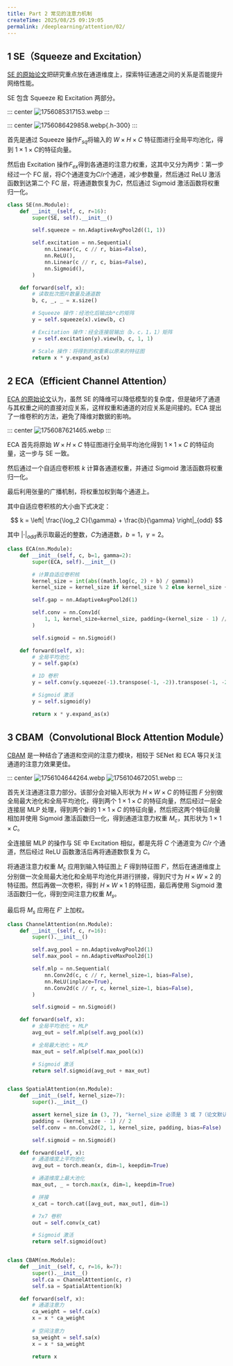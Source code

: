 ```yaml
---
title: Part 2 常见的注意力机制
createTime: 2025/08/25 09:19:05
permalink: /deeplearning/attention/02/
---
```


## 1 SE（Squeeze and Excitation）

[SE 的原始论文](https://arxiv.org/abs/1709.01507)把研究重点放在通道维度上，探索特征通道之间的关系是否能提升网络性能。

SE 包含 Squeeze 和 Excitation 两部分。

::: center
![1756085317153.webp](https://oss.yoake.cc/yoyopics/deeplearning/attention/2/1756085317153.webp) 
:::

::: center
![1756086429858.webp](https://oss.yoake.cc/yoyopics/deeplearning/attention/2/1756086429858.webp){.h-300}
:::

首先是通过 Squeeze 操作$F_{sq}$将输入的 $W \times H \times C$ 特征图进行全局平均池化，得到 $1 \times 1 \times C$的特征向量。

然后由 Excitation 操作$F_{ex}$得到各通道的注意力权重，这其中又分为两步：第一步经过一个 FC 层，将$C$个通道变为$C/r$个通道，减少参数量，然后通过 ReLU 激活函数到达第二个 FC 层，将通道数恢复为$C$，然后通过 Sigmoid 激活函数将权重归一化。

```python
class SE(nn.Module):
    def __init__(self, c, r=16):
        super(SE, self).__init__()

        self.squeeze = nn.AdaptiveAvgPool2d((1, 1))

        self.excitation = nn.Sequential(
            nn.Linear(c, c // r, bias=False),
            nn.ReLU(),
            nn.Linear(c // r, c, bias=False),
            nn.Sigmoid(),
        )

    def forward(self, x):
        # 读取批次图片数量及通道数
        b, c, _, _ = x.size()

        # Squeeze 操作：经池化后输出b*c的矩阵
        y = self.squeeze(x).view(b, c)

        # Excitation 操作：经全连接层输出（b，c，1，1）矩阵
        y = self.excitation(y).view(b, c, 1, 1)

        # Scale 操作：将得到的权重乘以原来的特征图
        return x * y.expand_as(x)
```

## 2 ECA（Efficient Channel Attention）

[ECA 的原始论文](https://arxiv.org/abs/1910.03151)认为，虽然 SE 的降维可以降低模型的复杂度，但是破坏了通道与其权重之间的直接对应关系，这样权重和通道的对应关系是间接的。ECA 提出了一维卷积的方法，避免了降维对数据的影响。

::: center
![1756087621465.webp](https://oss.yoake.cc/yoyopics/deeplearning/attention/2/1756087621465.webp) 
:::

ECA 首先将原始 $W \times H \times C$ 特征图进行全局平均池化得到 $1 \times 1 \times C$ 的特征向量，这一步与 SE 一致。

然后通过一个自适应卷积核 $k$ 计算各通道权重，并通过 Sigmoid 激活函数将权重归一化。

最后利用张量的广播机制，将权重加权到每个通道上。

其中自适应卷积核的大小由下式决定：

$$
k = \left| \frac{\log_2 C}{\gamma} + \frac{b}{\gamma} \right|_{odd}
$$

其中 $\left| \cdot \right|_{odd}$表示取最近的整数，$C$为通道数，$b=1$，$\gamma = 2$。

```python
class ECA(nn.Module):
    def __init__(self, c, b=1, gamma=2):
        super(ECA, self).__init__()

        # 计算自适应卷积核
        kernel_size = int(abs((math.log(c, 2) + b) / gamma))
        kernel_size = kernel_size if kernel_size % 2 else kernel_size + 1

        self.gap = nn.AdaptiveAvgPool2d(1)

        self.conv = nn.Conv1d(
            1, 1, kernel_size=kernel_size, padding=(kernel_size - 1) // 2, bias=False
        )

        self.sigmoid = nn.Sigmoid()

    def forward(self, x):
        # 全局平均池化
        y = self.gap(x)

        # 1D 卷积
        y = self.conv(y.squeeze(-1).transpose(-1, -2)).transpose(-1, -2).unsqueeze(-1)

        # Sigmoid 激活
        y = self.sigmoid(y)

        return x * y.expand_as(x)
```

## 3 CBAM（Convolutional Block Attention Module）

[CBAM](https://arxiv.org/abs/1807.06521) 是一种结合了通道和空间的注意力模块，相较于 SENet 和 ECA 等只关注通道的注意力效果更佳。

::: center
![1756104644264.webp](https://oss.yoake.cc/yoyopics/deeplearning/attention/2/1756104644264.webp)
![1756104672051.webp](https://oss.yoake.cc/yoyopics/deeplearning/attention/2/1756104672051.webp) 
:::

首先关注通道注意力部分。该部分会对输入形状为 $H \times W \times C$ 的特征图 $F$ 分别做全局最大池化和全局平均池化，得到两个 $1 \times 1 \times C$ 的特征向量，然后经过一层全连接层 MLP 处理，得到两个新的 $1 \times 1 \times C$ 的特征向量，然后把这两个特征向量相加并使用 Sigmoid 激活函数归一化，得到通道注意力权重 $M_c$，其形状为 $1 \times 1 \times C$。

全连接层 MLP 的操作与 SE 中 Excitation 相似，都是先将 $C$ 个通道变为 $C/r$ 个通道，然后经过 ReLU 函数激活后再将通道数恢复为 $C$。

将通道注意力权重 $M_c$ 应用到输入特征图上 $F$ 得到特征图 $F'$，然后在通道维度上分别做一次全局最大池化和全局平均池化并进行拼接，得到尺寸为 $H \times W \times 2$ 的特征图。然后再做一次卷积，得到 $H \times W \times 1$ 的特征图，最后再使用 Sigmoid 激活函数归一化，得到空间注意力权重 $M_s$。

最后将 $M_s$ 应用在 $F'$ 上加权。

```python
class ChannelAttention(nn.Module):
    def __init__(self, c, r=16):
        super().__init__()

        self.avg_pool = nn.AdaptiveAvgPool2d(1)
        self.max_pool = nn.AdaptiveMaxPool2d(1)

        self.mlp = nn.Sequential(
            nn.Conv2d(c, c // r, kernel_size=1, bias=False),
            nn.ReLU(inplace=True),
            nn.Conv2d(c // r, c, kernel_size=1, bias=False),
        )

        self.sigmoid = nn.Sigmoid()

    def forward(self, x):
        # 全局平均池化 + MLP
        avg_out = self.mlp(self.avg_pool(x))

        # 全局最大池化 + MLP
        max_out = self.mlp(self.max_pool(x))

        # Sigmoid 激活
        return self.sigmoid(avg_out + max_out)


class SpatialAttention(nn.Module):
    def __init__(self, kernel_size=7):
        super().__init__()

        assert kernel_size in (3, 7), "kernel_size 必须是 3 或 7（论文默认 7）"
        padding = (kernel_size - 1) // 2
        self.conv = nn.Conv2d(2, 1, kernel_size, padding, bias=False)

        self.sigmoid = nn.Sigmoid()

    def forward(self, x):
        # 通道维度上平均池化
        avg_out = torch.mean(x, dim=1, keepdim=True)

        # 通道维度上最大池化
        max_out, _ = torch.max(x, dim=1, keepdim=True)

        # 拼接
        x_cat = torch.cat([avg_out, max_out], dim=1)

        # 7x7 卷积
        out = self.conv(x_cat)

        # Sigmoid 激活
        return self.sigmoid(out)


class CBAM(nn.Module):
    def __init__(self, c, r=16, k=7):
        super().__init__()
        self.ca = ChannelAttention(c, r)
        self.sa = SpatialAttention(k)

    def forward(self, x):
        # 通道注意力
        ca_weight = self.ca(x)
        x = x * ca_weight
        
        # 空间注意力
        sa_weight = self.sa(x)
        x = x * sa_weight
        
        return x
```